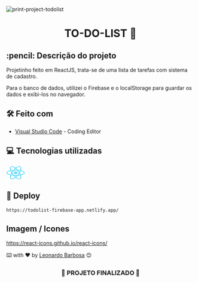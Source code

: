 ![print-project-todolist](https://user-images.githubusercontent.com/87662269/209887207-4481c99e-2054-49c1-a410-cf8d50d08212.JPG)

<h1 align="center">
 TO-DO-LIST 📑
</h1>

<h2>
  :pencil: Descrição do projeto
</h2>

<p>
Projetinho feito em ReactJS, trata-se de uma lista de tarefas com sistema de cadastro. 

Para o banco de dados, utilizei o Firebase e o localStorage para guardar os dados e exibi-los no navegador.
</p>

## 🛠️ Feito com
* [Visual Studio Code](https://code.visualstudio.com) - Coding Editor

## 💻 Tecnologias utilizadas
<div display="flex">
   <img align="center" alt="logo_react" height="40" width="50" src="https://raw.githubusercontent.com/devicons/devicon/master/icons/react/react-original.svg">
</div>

## :link: Deploy

```
https://todolist-firebase-app.netlify.app/
```

## Imagem / Icones

https://react-icons.github.io/react-icons/

⌨️ with ❤️ by [Leonardo Barbosa](https://github.com/leonardojpereira) 😊

<h3 align="center">
  
  :construction: PROJETO FINALIZADO :construction:
  
</h3>
